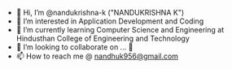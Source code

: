 - 👋 Hi, I’m @nandukrishna-k ("NANDUKRISHNA K")
- 👀 I’m interested in Application Development and Coding
- 🌱 I’m currently learning Computer Science and Engineering at Hindusthan College of Engineering and Technology
- 💞️ I’m looking to collaborate on ... 🤔
- 📫 How to reach me @ nandhuk956@gmail.com

<!---
nandukrishna-k/nandukrishna-k is a ✨ special ✨ repository because its `README.md` (this file) appears on your GitHub profile.
You can click the Preview link to take a look at your changes.
--->
